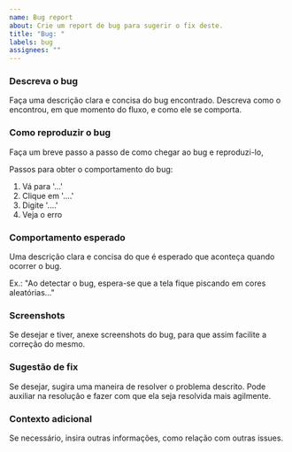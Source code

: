 ```yaml
---
name: Bug report
about: Crie um report de bug para sugerir o fix deste.
title: "Bug: "
labels: bug
assignees: ""
---
```


### Descreva o bug

Faça uma descrição clara e concisa do bug encontrado. Descreva como o encontrou, em que momento do fluxo, e como ele se comporta.

### Como reproduzir o bug

Faça um breve passo a passo de como chegar ao bug e reproduzi-lo,

Passos para obter o comportamento do bug:

1. Vá para '...'
2. Clique em '....'
3. Digite '....'
4. Veja o erro

### Comportamento esperado

Uma descrição clara e concisa do que é esperado que aconteça quando ocorrer o bug.

Ex.: "Ao detectar o bug, espera-se que a tela fique piscando em cores aleatórias..."

### Screenshots

Se desejar e tiver, anexe screenshots do bug, para que assim facilite a correção do mesmo.

### Sugestão de fix

Se desejar, sugira uma maneira de resolver o problema descrito.
Pode auxiliar na resolução e fazer com que ela seja resolvida mais agilmente.

### Contexto adicional

Se necessário, insira outras informações, como relação com outras issues.
